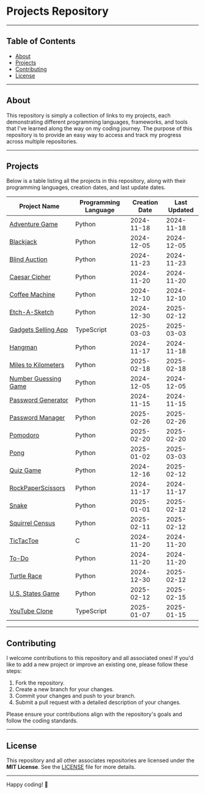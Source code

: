 # Projects Repository

---

## Table of Contents
- [About](#about)
- [Projects](#projects)
- [Contributing](#contributing)
- [License](#license)

---

## About
This repository is simply a collection of links to my projects, each demonstrating different programming languages, frameworks, and tools that I've learned along the way on my coding journey. The purpose of this repository is to provide an easy way to access and track my progress across multiple repositories.

---

## Projects
Below is a table listing all the projects in this repository, along with their programming languages, creation dates, and last update dates.

| Project Name          | Programming Language | Creation Date | Last Updated |
|-----------------------|----------------------|---------------|--------------|
| [Adventure Game](https://github.com/organizedanvrchy/Adventure-Game)        | Python               | 2024-11-18    | 2024-11-18   |
| [Blackjack](https://github.com/organizedanvrchy/Blackjack)        | Python               | 2024-12-05    | 2024-12-05   |
| [Blind Auction](https://github.com/organizedanvrchy/Blind-Auction)        | Python               | 2024-11-23    | 2024-11-23   |
| [Caesar Cipher](https://github.com/organizedanvrchy/Caesar-Cipher)        | Python               | 2024-11-20    | 2024-11-20   |
| [Coffee Machine](https://github.com/organizedanvrchy/Coffee-Machine)        | Python               | 2024-12-10    | 2024-12-10   |
| [Etch-A-Sketch](https://github.com/organizedanvrchy/Etch-A-Sketch)        | Python               | 2024-12-30    | 2025-02-12   |
| [Gadgets Selling App](https://github.com/organizedanvrchy/Gadgets-App)        | TypeScript               | 2025-03-03    | 2025-03-03   |
| [Hangman](https://github.com/organizedanvrchy/Hangman)        | Python               | 2024-11-17    | 2024-11-18   |
| [Miles to Kilometers](https://github.com/organizedanvrchy/Miles-to-Kilometers-Converter)        | Python               | 2025-02-18    | 2025-02-18   |
| [Number Guessing Game](https://github.com/organizedanvrchy/Number-Guessing-Game)        | Python               | 2024-12-05    | 2024-12-05    |
| [Password Generator](https://github.com/organizedanvrchy/Simple-Password-Generator)        | Python               | 2024-11-15    | 2024-11-15   |
| [Password Manager](https://github.com/organizedanvrchy/Password-Manager)        | Python               | 2025-02-26    | 2025-02-26   |
| [Pomodoro](https://github.com/organizedanvrchy/Pomodoro)        | Python               | 2025-02-20    | 2025-02-20   |
| [Pong](https://github.com/organizedanvrchy/Pong)        | Python               | 2025-01-02    | 2025-03-03   |
| [Quiz Game](https://github.com/organizedanvrchy/Quiz-Game)        | Python               | 2024-12-16    | 2025-02-12   |
| [RockPaperScissors](https://github.com/organizedanvrchy/Rock-Paper-Scissors)        | Python               | 2024-11-17    | 2024-11-17   |
| [Snake](https://github.com/organizedanvrchy/Snake)        | Python               | 2025-01-01    | 2025-02-12   |
| [Squirrel Census](https://github.com/organizedanvrchy/Squirrel-Census)        | Python               | 2025-02-11    | 2025-02-12   |
| [TicTacToe](https://github.com/organizedanvrchy/TicTacToe)        | C               | 2024-11-20    | 2024-11-20   |
| [To-Do](https://github.com/organizedanvrchy/To-Do-App)        | Python               | 2024-11-20    | 2024-11-20   |
| [Turtle Race](https://github.com/organizedanvrchy/Turtle-Race)        | Python               | 2024-12-30    | 2025-02-12   |
| [U.S. States Game](https://github.com/organizedanvrchy/U.S.-States-Game)        | Python               | 2025-02-12    | 2025-02-15   |
| [YouTube Clone](https://github.com/organizedanvrchy/Youtube-Clone)        | TypeScript               | 2025-01-07    | 2025-01-15   |

---

## Contributing
I welcome contributions to this repository and all associated ones! If you'd like to add a new project or improve an existing one, please follow these steps:

1. Fork the repository.
2. Create a new branch for your changes.
3. Commit your changes and push to your branch.
4. Submit a pull request with a detailed description of your changes.

Please ensure your contributions align with the repository's goals and follow the coding standards.

---

## License
This repository and all other associates repositories are licensed under the **MIT License**. See the [LICENSE](LICENSE) file for more details.

---

Happy coding! 🚀
